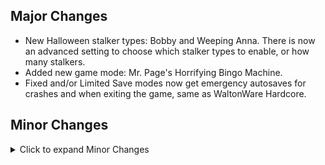 ## Major Changes

- New Halloween stalker types: Bobby and Weeping Anna. There is now an advanced setting to choose which stalker types to enable, or how many stalkers.
- Added new game mode: Mr. Page's Horrifying Bingo Machine.
- Fixed and/or Limited Save modes now get emergency autosaves for crashes and when exiting the game, same as WaltonWare Hardcore.

## Minor Changes

<details>
<summary>Click to expand Minor Changes</summary>

- Adjusted the rotation of several goal randomization locations
  - The Terrorist Commander on Liberty Island now looks out over the North Dock when he's on the base of the statue, making him visible from afar
  - The location near the water valves in Brooklyn Bridge Station now looks towards the steam vents instead of looking at the wall
  - The location on the East side of the Rooks' territory in Brooklyn Bridge Station now looks into the hall area, instead of towards the fence
  - The location in Manderley's bathroom in mission 5 now looks towards the door instead of the wall
  - The location in the UNATCO HQ West office in mission 5 now looks vaguely towards the center of the room, instead of being perfectly parallel with the wall
- Adjusted the location of the character in the North-West corner of Brooklyn Bridge station slightly so that they won't end up inside a box when containers get shuffled sometimes
- Mr. H now causes less chaos in UNATCO, Tong's base, and the Vandenberg computer room (where you meet Gary)
- Tweaked seeding of Mr. H spawn locations
- Slightly reduced number of zombies in graveyard in Halloween modes
- Slightly reduced the number of Jack-o-Lanterns when they are enabled
- Crash saves are now hidden from the load game menu, because they were confusing to see
- Crash saves and autosaves no longer overwrite each other
- The WaltonWare countdown at the end of a loop now makes a crash save
- Removed config options from password detection and prevention logic
- Blocked password from being detected in Jacob's Shadow: Chapter 20, as well as the MJ12 Compromised Individuals list
- Trashcans no longer drop contents when carrying across map transitions
- Some more mutual exclusions for bingo goals
- Fixed max health bug in Vanilla? Madder.
- Lyla (An LDDP character in the mission 4 bar) now uses the correct female damage and death sounds, instead of dying like a man
- Added a large crate to Oceanlab UC to buff the upper vents route
- Fixed quick aug upgrade menu when you have 10 augs that can be upgraded
- Lenny, the junkie with a LAM in Brooklyn Bridge Station, will now talk to you again if you didn't have room the first time you tried to trade with him
- Slightly reduced spawn rate of rubber batons in limited loadouts

</details>

